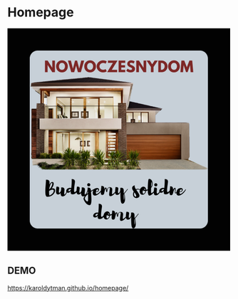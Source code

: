 # Homepage
![Nowoczesnydom](https://github.com/karoldytman/homepage/blob/main/images/nowoczesny.png?raw=true)
## DEMO
 https://karoldytman.github.io/homepage/
